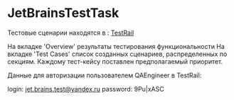 # JetBrainsTestTask

Тестовые сценарии находятся в : [TestRail](https://arhey.testrail.io/index.php?/projects/overview/1)

На вкладке 'Overview' результаты тестирования функциональности
На вкладке 'Test Cases' список созданных сценариев, распределенных по секциям.
Каждому тест-кейсу поставлен предполагаемый приоритет.

Данные для авторизации пользователем QAEngineer в TestRail:

login: jet.brains.test@yandex.ru
password: 9Pu|xASC
